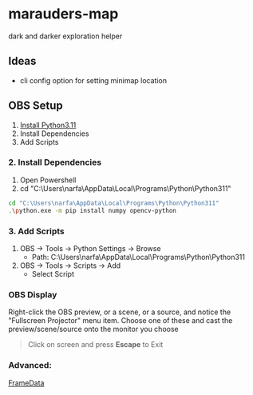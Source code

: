 # marauders-map
dark and darker exploration helper


## Ideas

- cli config option for setting minimap location

## OBS Setup

1. [Install Python3.11](https://www.python.org/ftp/python/3.11.9/python-3.11.9-amd64.exe)
2. Install Dependencies
3. Add Scripts

### 2. Install Dependencies

1. Open Powershell
2. cd "C:\Users\narfa\AppData\Local\Programs\Python\Python311"

```sh
cd "C:\Users\narfa\AppData\Local\Programs\Python\Python311"
.\python.exe -m pip install numpy opencv-python
```

### 3. Add Scripts

1. OBS -> Tools -> Python Settings -> Browse
   - Path: C:\Users\narfa\AppData\Local\Programs\Python\Python311
2. OBS -> Tools -> Scripts -> Add
   - Select Script
  
### OBS Display
Right-click the OBS preview, or a scene, or a source, and notice the "Fullscreen Projector" menu item. Choose one of these and cast the preview/scene/source onto the monitor you choose

> Click on screen and press **Escape** to Exit

### Advanced:

[FrameData](https://github.com/upgradeQ/Streaming-Software-Scripting-Reference/blob/master/src/get_source_frame_data_ffi.py)